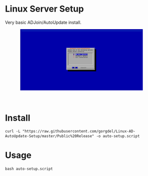# Linux Server Setup
Very basic ADJoin/AutoUpdate install.

<p align="center"><img width="80%" src="./images/linux-server-setup-picture.png" /></a></p>

<br />

# Install
```
curl -L "https://raw.githubusercontent.com/gorgdel/Linux-AD-AutoUpdate-Setup/master/Public%20Release" -o auto-setup.script
```
# Usage
```
bash auto-setup.script
```
